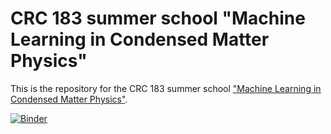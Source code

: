 # CRC 183 summer school "Machine Learning in Condensed Matter Physics"
This is the repository for the CRC 183 summer school ["Machine Learning in Condensed Matter Physics"](https://www.crc183.uni-koeln.de/summer-school-machine-learning/).

[![Binder](https://mybinder.org/badge_logo.svg)](https://mybinder.org/v2/gh/markusschmitt/crc183_summer_school_2021/HEAD)
